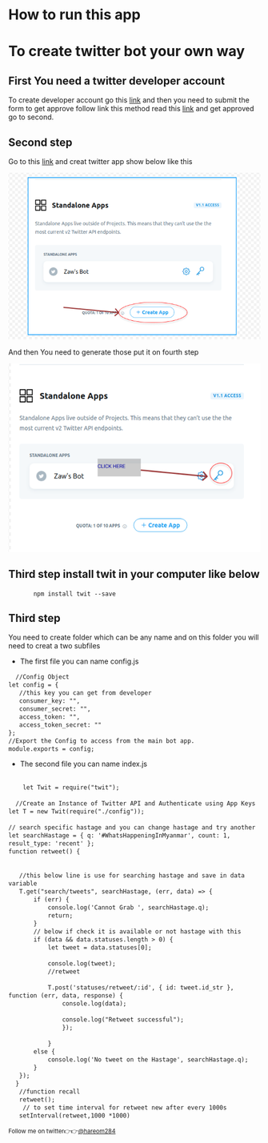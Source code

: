 # How to run this app




# To create twitter bot your own way

## First You need a twitter developer account

To create developer account go this [link](https://developer.twitter.com/en/) and then you need to submit the form to get approve follow link this method read this [link](https://www.wppocket.com/apply-for-a-twitter-developer-account/) and get approved go to second.

## Second step

Go to this [link](https://developer.twitter.com/en/portal/projects-and-apps) and creat twitter app show below like this

![See the Image](1.png)

And then You need to generate those put it on fourth step

![Image](2.png)

## Third step install twit in your computer like below

```
       npm install twit --save

```

## Third step

You need to create folder which can be any name and on this folder you will need to creat a two subfiles

- The first file you can name config.js

```
  //Config Object
let config = {
   //this key you can get from developer
   consumer_key: "",
   consumer_secret: "",
   access_token: "",
   access_token_secret: ""
};
//Export the Config to access from the main bot app.
module.exports = config;

```

- The second file you can name index.js

```

    let Twit = require("twit");

  //Create an Instance of Twitter API and Authenticate using App Keys
let T = new Twit(require("./config"));

// search specific hastage and you can change hastage and try another
let searchHastage = { q: '#WhatsHappeningInMyanmar', count: 1, result_type: 'recent' };
function retweet() {


   //this below line is use for searching hastage and save in data variable
   T.get("search/tweets", searchHastage, (err, data) => {
       if (err) {
           console.log('Cannot Grab ', searchHastage.q);
           return;
       }
       // below if check it is available or not hastage with this
       if (data && data.statuses.length > 0) {
           let tweet = data.statuses[0];

           console.log(tweet);
           //retweet

           T.post('statuses/retweet/:id', { id: tweet.id_str }, function (err, data, response) {
               console.log(data);

               console.log("Retweet successful");
               });

           }
       else {
           console.log('No tweet on the Hastage', searchHastage.q);
       }
   });
  }
   //function recall
   retweet();
    // to set time interval for retweet new after every 1000s
   setInterval(retweet,1000 *1000)

```
<small>Follow me on twitter👉👉<a href="https://twitter.com/hareom284">@hareom284</a></small>
